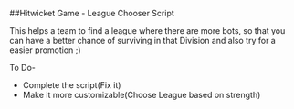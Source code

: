 ##Hitwicket Game - League Chooser Script

This helps a team to find a league where there are more bots, so that you can have a better chance of surviving in that Division and also try for a easier promotion ;)

To Do-

- Complete the script(Fix it)
- Make it more customizable(Choose League based on strength)